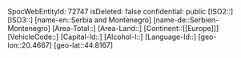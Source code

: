 ﻿---
location: [44.8167,20.4667]
type: Country
tags:
- geo/Country
---
SpocWebEntityId: 72747
isDeleted: false
confidential: public
[ISO2::]
[ISO3::]
[name-en::Serbia and Montenegro]
[name-de::Serbien-Montenegro]
[Area-Total::]
[Area-Land::]
[Continent::[[Europe]]]
[VehicleCode::]
[Capital-Id::]
[Alcohol-l::]
[Language-Id::]
[geo-lon::20.4667]
[geo-lat::44.8167]

